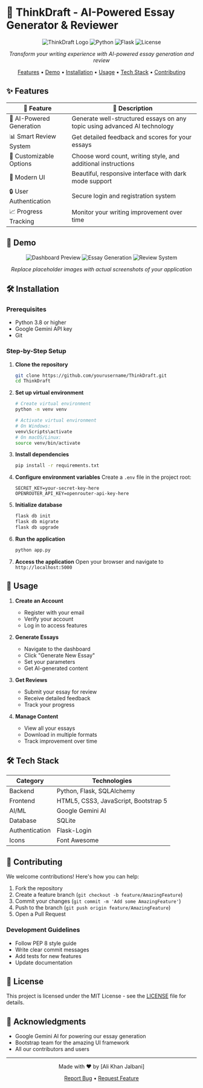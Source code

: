# 🚀 ThinkDraft - AI-Powered Essay Generator & Reviewer

<div align="center">

![ThinkDraft Logo](https://img.shields.io/badge/ThinkDraft-AI%20Essay%20Generator-blue)
![Python](https://img.shields.io/badge/Python-3.8%2B-blue)
![Flask](https://img.shields.io/badge/Flask-2.0%2B-lightgrey)
![License](https://img.shields.io/badge/License-MIT-green)

*Transform your writing experience with AI-powered essay generation and review*

[Features](#features) • [Demo](#demo) • [Installation](#installation) • [Usage](#usage) • [Tech Stack](#tech-stack) • [Contributing](#contributing)

</div>

## ✨ Features

<div align="center">

| 🎯 Feature | 📝 Description |
|------------|---------------|
| 🤖 AI-Powered Generation | Generate well-structured essays on any topic using advanced AI technology |
| 📊 Smart Review System | Get detailed feedback and scores for your essays |
| 🎨 Customizable Options | Choose word count, writing style, and additional instructions |
| 📱 Modern UI | Beautiful, responsive interface with dark mode support |
| 🔒 User Authentication | Secure login and registration system |
| 📈 Progress Tracking | Monitor your writing improvement over time |

</div>

## 🎥 Demo

<div align="center">

![Dashboard Preview](https://via.placeholder.com/800x400?text=ThinkDraft+Dashboard)
![Essay Generation](https://via.placeholder.com/800x400?text=Essay+Generation)
![Review System](https://via.placeholder.com/800x400?text=Review+System)

*Replace placeholder images with actual screenshots of your application*

</div>

## 🛠️ Installation

### Prerequisites

- Python 3.8 or higher
- Google Gemini API key
- Git

### Step-by-Step Setup

1. **Clone the repository**
   ```bash
   git clone https://github.com/yourusername/ThinkDraft.git
   cd ThinkDraft
   ```

2. **Set up virtual environment**
   ```bash
   # Create virtual environment
   python -m venv venv

   # Activate virtual environment
   # On Windows:
   venv\Scripts\activate
   # On macOS/Linux:
   source venv/bin/activate
   ```

3. **Install dependencies**
   ```bash
   pip install -r requirements.txt
   ```

4. **Configure environment variables**
   Create a `.env` file in the project root:
   ```env
   SECRET_KEY=your-secret-key-here
   OPENROUTER_API_KEY=openrouter-api-key-here
   ```

5. **Initialize database**
   ```bash
   flask db init
   flask db migrate
   flask db upgrade
   ```

6. **Run the application**
   ```bash
   python app.py
   ```

7. **Access the application**
   Open your browser and navigate to `http://localhost:5000`

## 📱 Usage

1. **Create an Account**
   - Register with your email
   - Verify your account
   - Log in to access features

2. **Generate Essays**
   - Navigate to the dashboard
   - Click "Generate New Essay"
   - Set your parameters
   - Get AI-generated content

3. **Get Reviews**
   - Submit your essay for review
   - Receive detailed feedback
   - Track your progress

4. **Manage Content**
   - View all your essays
   - Download in multiple formats
   - Track improvement over time

## 🛠️ Tech Stack

<div align="center">

| Category | Technologies |
|----------|--------------|
| Backend | Python, Flask, SQLAlchemy |
| Frontend | HTML5, CSS3, JavaScript, Bootstrap 5 |
| AI/ML | Google Gemini AI |
| Database | SQLite |
| Authentication | Flask-Login |
| Icons | Font Awesome |

</div>

## 🤝 Contributing

We welcome contributions! Here's how you can help:

1. Fork the repository
2. Create a feature branch (`git checkout -b feature/AmazingFeature`)
3. Commit your changes (`git commit -m 'Add some AmazingFeature'`)
4. Push to the branch (`git push origin feature/AmazingFeature`)
5. Open a Pull Request

### Development Guidelines

- Follow PEP 8 style guide
- Write clear commit messages
- Add tests for new features
- Update documentation

## 📝 License

This project is licensed under the MIT License - see the [LICENSE](LICENSE) file for details.

## 🙏 Acknowledgments

- Google Gemini AI for powering our essay generation
- Bootstrap team for the amazing UI framework
- All our contributors and users

---

<div align="center">

Made with ❤️ by [Ali Khan Jalbani]

[Report Bug](https://github.com/yourusername/ThinkDraft/issues) • [Request Feature](https://github.com/yourusername/ThinkDraft/issues)

</div> 
